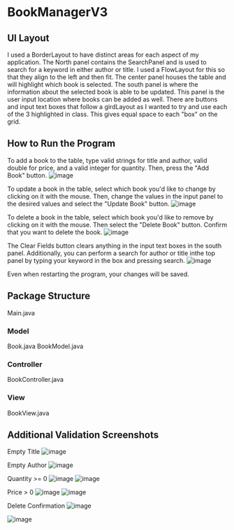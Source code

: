 # BookManagerV3
## UI Layout
I used a BorderLayout to have distinct areas for each aspect of my application. The North panel contains the SearchPanel and is used to search for a keyword in either author or title. I used a FlowLayout for this so that they align to the left and then fit. 
The center panel houses the table and will highlight which book is selected. The south panel is where the information about the selected book is able to be updated. This panel is the user input location where 
books can be added as well. There are buttons and input text boxes that follow a girdLayout as I wanted to try and use each of the 3 highlighted in class. This gives equal space to each "box" on the grid.

## How to Run the Program
To add a book to the table, type valid strings for title and author, valid double for price, and a valid integer for quantity. Then, press the "Add Book" button.
![image](https://github.com/user-attachments/assets/0d231822-145a-4b9c-af80-e6f911148a06)

To update a book in the table, select which book you'd like to change by clicking on it with the mouse. Then, change the values in the input panel to the desired values and select the "Update Book" button. 
![image](https://github.com/user-attachments/assets/25c41cda-dd96-4adf-9686-c4ba9b830b9a)

To delete a book in the table, select which book you'd like to remove by clicking on it with the mouse. Then select the "Delete Book" button. Confirm that you want to delete the book. 
![image](https://github.com/user-attachments/assets/6db84377-ddcc-4cd6-ac41-337ce4dde300)

The Clear Fields button clears anything in the input text boxes in the south panel. Additionally, you can perform a search for author or title inthe top panel by typing your keyword in the box and pressing search. 
![image](https://github.com/user-attachments/assets/ac188e2c-67b0-4187-81e0-5cca170a5d54)

Even when restarting the program, your changes will be saved. 

## Package Structure
Main.java

### Model
Book.java
BookModel.java

### Controller
BookController.java

### View
BookView.java

## Additional Validation Screenshots
Empty Title
![image](https://github.com/user-attachments/assets/8bf60d83-c117-41fc-a577-e520601ca798)

Empty Author
![image](https://github.com/user-attachments/assets/ccfbad78-d0b9-4f3f-ab21-ae13ce5dd7e7)

Quantity >= 0
![image](https://github.com/user-attachments/assets/d72b6ee2-0554-482f-9040-68a992e0626b)
![image](https://github.com/user-attachments/assets/c2a39cea-68f6-4cda-b774-263a80559f73)

Price > 0
![image](https://github.com/user-attachments/assets/c3c8c153-f495-477e-aae0-28e1293666a9)
![image](https://github.com/user-attachments/assets/fb8813cd-a42f-4b10-b244-af69723b16c2)

Delete Confirmation
![image](https://github.com/user-attachments/assets/cb54966a-ebe7-4450-ab64-34fbcf27acd2)

![image](https://github.com/user-attachments/assets/f3d5f4ff-a87c-4d71-9fb2-dd0dc4abad78)

